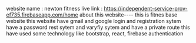 website name : newton fitness
live link : https://independent-service-prov-ef735.firebaseapp.com/home
about this website----
this is fitnes base website
this website have gmail and google login and registration sytem
have a password rest sytem and varyfiy sytem
and have a private route 
this have used some technology like bootstrap, react, firebase authentication
